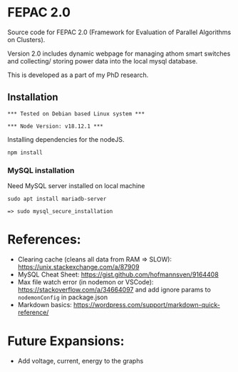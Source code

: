 # FEPAC 2.0

Source code for FEPAC 2.0 (Framework for Evaluation of Parallel Algorithms on Clusters).

Version 2.0 includes dynamic webpage for managing athom smart switches and collecting/ storing power data into the local mysql database.

This is developed as a part of my PhD research.

## Installation

`*** Tested on Debian based Linux system ***`

`*** Node Version: v18.12.1 ***`

Installing dependencies for the nodeJS.

```
npm install
```

### MySQL installation

Need MySQL server installed on local machine

```
sudo apt install mariadb-server
```

`=> sudo mysql_secure_installation`

# References:

- Clearing cache (cleans all data from RAM => SLOW): https://unix.stackexchange.com/a/87909
- MySQL Cheat Sheet: https://gist.github.com/hofmannsven/9164408
- Max file watch error (in nodemon or VSCode): https://stackoverflow.com/a/34664097 and add ignore params to `nodemonConfig` in package.json
- Markdown basics: https://wordpress.com/support/markdown-quick-reference/

# Future Expansions:

- Add voltage, current, energy to the graphs

